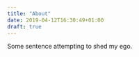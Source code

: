 ```yaml
---
title: "About"
date: 2019-04-12T16:30:49+01:00
draft: true
---
```


Some sentence attempting to shed my ego.
